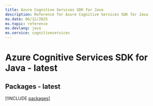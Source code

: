 ```yaml
---
title: Azure Cognitive Services SDK for Java
description: Reference for Azure Cognitive Services SDK for Java
ms.date: 06/12/2025
ms.topic: reference
ms.devlang: java
ms.service: cognitiveservices
---
```

# Azure Cognitive Services SDK for Java - latest
## Packages - latest
[!INCLUDE [packages](cognitive-services-index.md)]